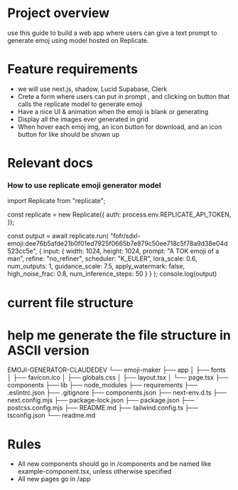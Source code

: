 # Project overview
use this guide to build a web app where users can give a text prompt to generate emoj using model hosted on Replicate.

# Feature requirements
- we will use next.js, shadow, Lucid Supabase, Clerk
- Crete a form where users can put in prompt , and clicking on button that calls the replicate model to generate emoji
- Have a nice UI & animation when the emoji is blank or generating
- Display all the images ever generated in grid
- When hover each emoj img, an icon button for download, and an icon button for like should be shown up


# Relevant docs
### How to use replicate emoji generator model
import Replicate from "replicate";

const replicate = new Replicate({
    auth: process.env.REPLICATE_API_TOKEN,
});

const output = await replicate.run(
  "fofr/sdxl-emoji:dee76b5afde21b0f01ed7925f0665b7e879c50ee718c5f78a9d38e04d523cc5e",
  {
      input: {
          width: 1024,
          height: 1024,
          prompt: "A TOK emoji of a man",
          refine: "no_refiner",
          scheduler: "K_EULER",
          lora_scale: 0.6,
          num_outputs: 1,
          guidance_scale: 7.5,
          apply_watermark: false,
          high_noise_frac: 0.8,
          num_inference_steps: 50
      }
  }
);
console.log(output)


# current file structure
# help me generate the file structure in ASCII version

EMOJI-GENERATOR-CLAUDEDEV
└── emoji-maker
    ├── app
    │   ├── fonts
    │   ├── favicon.ico
    │   ├── globals.css
    │   ├── layout.tsx
    │   └── page.tsx
    ├── components
    ├── lib
    ├── node_modules
    ├── requirements
    ├── .eslintrc.json
    ├── .gitignore
    ├── components.json
    ├── next-env.d.ts
    ├── next.config.mjs
    ├── package-lock.json
    ├── package.json
    ├── postcss.config.mjs
    ├── README.md
    ├── tailwind.config.ts
    ├── tsconfig.json
    └── readme.md

# Rules
- All new components should go in /components and be named like example-component.tsx, unless otherwise specified
- All new pages go in /app



